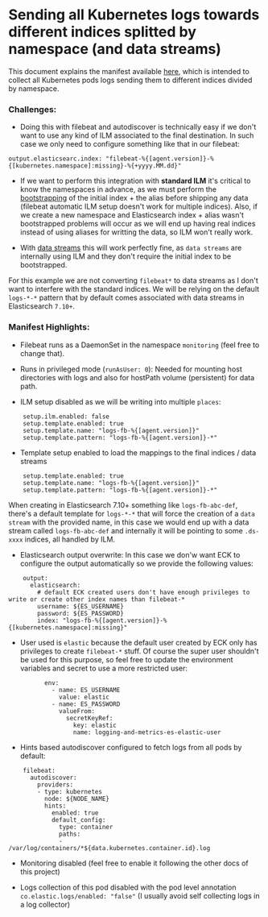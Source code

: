 # Sending all Kubernetes logs towards different indices splitted by namespace (and data streams)

This document explains the manifest available [here](/resources/02_k8s_monitoring/extras/ns_data_streams/filebeat_K8s_logs_all_namespaces_data_streams.yaml), which is intended to collect all Kubernetes pods logs sending them to different indices divided by namespace.

### Challenges:

- Doing this with filebeat and autodiscover is technically easy if we don't want to use any kind of ILM associated to the final destination. In such case we only need to configure something like that in our filebeat:

```
output.elasticsearc.index: "filebeat-%{[agent.version]}-%{[kubernetes.namespace]:missing}-%{+yyyy.MM.dd}"
```

- If we want to perform this integration with __standard ILM__ it's critical to know the namespaces in advance, as we must perform the [bootstrapping]() of the initial index + the alias before shipping any data (filebeat automatic ILM setup doesn't work for multiple indices). Also, if we create a new namespace and Elasticsearch index + alias wasn't bootstrapped problems will occur as we will end up having real indices instead of using aliases for writting the data, so ILM won't really work.

- With [data streams]() this will work perfectly fine, as `data streams` are internally using ILM and they don't require the initial index to be bootstrapped.

For this example we are not converting `filebeat*` to data streams as I don't want to interfere with the standard indices. We will be relying on the default `logs-*-*` pattern that by default comes associated with data streams in Elasticsearch `7.10+`.

### Manifest Highlights:

- Filebeat runs as a DaemonSet in the namespace `monitoring` (feel free to change that).

- Runs in privileged mode (`runAsUser: 0`): Needed for mounting host directories with logs and also for hostPath volume (persistent) for data path.

- ILM setup disabled as we will be writing into multiple `places`:
```
    setup.ilm.enabled: false
    setup.template.enabled: true
    setup.template.name: "logs-fb-%{[agent.version]}"
    setup.template.pattern: "logs-fb-%{[agent.version]}-*"
```

- Template setup enabled to load the mappings to the final indices / data streams
```
    setup.template.enabled: true
    setup.template.name: "logs-fb-%{[agent.version]}"
    setup.template.pattern: "logs-fb-%{[agent.version]}-*"
```

When creating in Elasticsearch 7.10+ something like `logs-fb-abc-def`, there's a default template for `logs-*-*` that will force the creation of a `data stream` with the provided name, in this case we would end up with a data stream called `logs-fb-abc-def` and internally it will be pointing to some `.ds-xxxx` indices, all handled by ILM.

- Elasticsearch output overwrite: In this case we don'w want ECK to configure the output automatically so we provide the following values:

```
    output:
      elasticsearch:
        # default ECK created users don't have enough privileges to write or create other index names than filebeat-*
        username: ${ES_USERNAME}
        password: ${ES_PASSWORD}
        index: "logs-fb-%{[agent.version]}-%{[kubernetes.namespace]:missing}"
```

- User used is `elastic` because the default user created by ECK only has privileges to create `filebeat-*` stuff. Of course the super user shouldn't be used for this purpose, so feel free to update the environment variables and secret to use a more restricted user:

```
          env:
            - name: ES_USERNAME
              value: elastic
            - name: ES_PASSWORD
              valueFrom:
                secretKeyRef:
                  key: elastic
                  name: logging-and-metrics-es-elastic-user
```

- Hints based autodiscover configured to fetch logs from all pods by default:

```
    filebeat:
      autodiscover:
        providers:
        - type: kubernetes
          node: ${NODE_NAME}
          hints:
            enabled: true
            default_config:
              type: container
              paths:
              - /var/log/containers/*${data.kubernetes.container.id}.log
```

- Monitoring disabled (feel free to enable it following the other docs of this project)

- Logs collection of this pod disabled with the pod level annotation `co.elastic.logs/enabled: "false"` (I usually avoid self collecting logs in a log collector)
